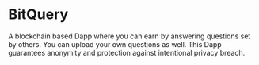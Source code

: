 # BitQuery
A blockchain based Dapp where you can earn by answering questions set by others.
You can upload your own questions as well.
This Dapp guarantees anonymity and protection against intentional privacy breach.

